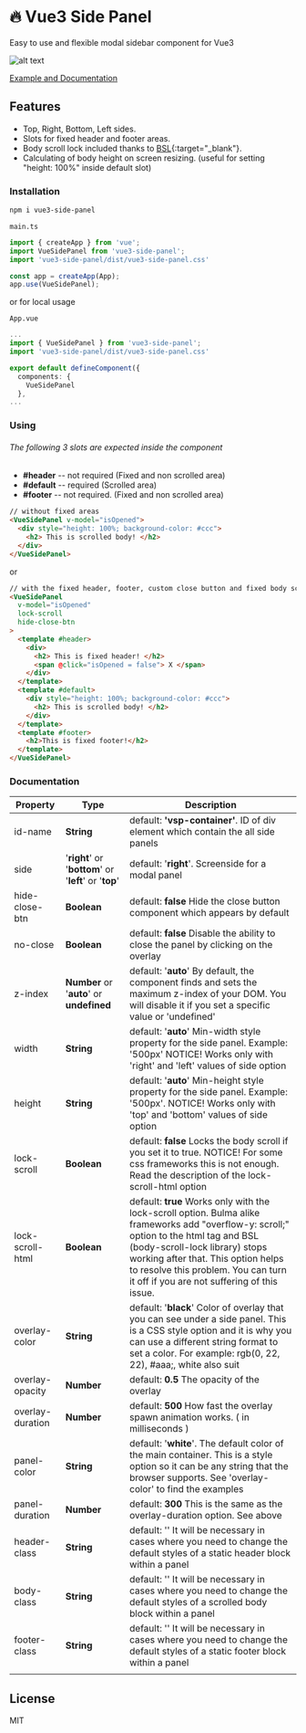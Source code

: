 # 🔥 Vue3 Side Panel

Easy to use and flexible modal sidebar component for Vue3

![alt text](https://media.giphy.com/media/WHSYR86n0Tm2FGxRvr/giphy.gif)

[Example and Documentation](https://vue3-side-panel.netlify.app/)

## Features
- Top, Right, Bottom, Left sides.
- Slots for fixed header and footer areas.
- Body scroll lock included thanks to [BSL]{:target="_blank"}.
- Calculating of body height on screen resizing.
  (useful for setting "height: 100%" inside default slot)

### Installation


```sh
npm i vue3-side-panel
```
`main.ts`
```ts
import { createApp } from 'vue';
import VueSidePanel from 'vue3-side-panel';
import 'vue3-side-panel/dist/vue3-side-panel.css'

const app = createApp(App);
app.use(VueSidePanel);
```
or for local usage

`App.vue`
```ts
...
import { VueSidePanel } from 'vue3-side-panel';
import 'vue3-side-panel/dist/vue3-side-panel.css'

export default defineComponent({
  components: {
    VueSidePanel
  },
...
```


### Using

###### The following 3 slots are expected inside the component
- **#header** -- not required (Fixed and non scrolled area)
- **#default** -- required (Scrolled area)
- **#footer** -- not required. (Fixed and non scrolled area)

```html
// without fixed areas
<VueSidePanel v-model="isOpened">
  <div style="height: 100%; background-color: #ccc">
    <h2> This is scrolled body! </h2>
  </div>    
</VueSidePanel>
```
or
```html
// with the fixed header, footer, custom close button and fixed body scroll
<VueSidePanel
  v-model="isOpened"
  lock-scroll
  hide-close-btn
>
  <template #header>
    <div>
      <h2> This is fixed header! </h2>
      <span @click="isOpened = false"> X </span>
    </div>
  </template>
  <template #default>
    <div style="height: 100%; background-color: #ccc">
      <h2> This is scrolled body! </h2>
    </div> 
  </template>
  <template #footer>
    <h2>This is fixed footer!</h2>
  </template>
</VueSidePanel>

```

### Documentation




| **Property**     | **Type**                               | **Description**                                                                                                                                                                                                                                                                                    |
|------------------|----------------------------------------|----------------------------------------------------------------------------------------------------------------------------------------------------------------------------------------------------------------------------------------------------------------------------------------------------|
| id-name          | **String**                                 | default: **'vsp-container'**. ID of div element which contain the all side panels                                                                                                                                                                                                                      |
| side             | '**right**' or '**bottom**' or '**left**' or '**top**' | default: '**right**'. Screenside for a modal panel                                                                                                                                                                                                                                                     |
| hide-close-btn   | **Boolean**                                | default: **false** Hide the close button component which appears by default                                                                                                                                                                                                                           |
| no-close         | **Boolean**                                | default: **false** Disable the ability to close the panel by clicking on the overlay                                                                                                                                                                                                                  |
| z-index          | **Number** or '**auto**' or **undefined**         | default: '**auto**' By default, the component finds and sets the maximum z-index of your DOM. You will disable it if you set a specific value or 'undefined'                                                                                                                                          |
| width            | **String**                                 | default: '**auto**' Min-width style property for the side panel. Example: '500px' NOTICE! Works only with 'right' and 'left' values of side option                                                                                                                                                    |
| height           | **String**                                 | default: '**auto**' Min-height style property for the side panel. Example: '500px'. NOTICE! Works only with 'top' and 'bottom' values of side option                                                                                                                                                  |
| lock-scroll      | **Boolean**                                | default: **false** Locks the body scroll if you set it to true. NOTICE! For some css frameworks this is not enough. Read the description of the lock-scroll-html option                                                                                                                               |
| lock-scroll-html | **Boolean**                                | default: **true** Works only with the lock-scroll option. Bulma alike frameworks add "overflow-y: scroll;" option to the html tag and BSL (body-scroll-lock library) stops working after that. This option helps to resolve this problem. You can turn it off if you are not suffering of this issue. |
| overlay-color    | **String**                                 | default: '**black**' Color of overlay that you can see under a side panel. This is a CSS style option and it is why you can use a different string format to set a color. For example: rgb(0, 22, 22), #aaa;, white also suit                                                                             |
| overlay-opacity  | **Number**                                 | default: **0.5** The opacity of the overlay                                                                                                                                                                                                                                                           |
| overlay-duration | **Number**                                 | default: **500** How fast the overlay spawn animation works. ( in milliseconds )                                                                                                                                                                                                                      |
| panel-color      | **String**                                 | default: '**white**'. The default color of the main container. This is a style option so it can be any string that the browser supports. See 'overlay-color' to find the examples                                                                                                                      |
| panel-duration   | **Number**                                 | default: **300** This is the same as the overlay-duration option. See above                                                                                                                                                                                                                           |
| header-class     | **String**                                 | default: '' It will be necessary in cases where you need to change the default styles of a static header block within a panel                                                                                                                                                                      |
| body-class       | **String**                                 | default: '' It will be necessary in cases where you need to change the default styles of a scrolled body block within a panel                                                                                                                                                                      |
| footer-class     | **String**                                 | default: '' It will be necessary in cases where you need to change the default styles of a static footer block within a panel                                                                                                                                                                      |
|                  |                                        |                                                                                                                                                                                                                                                                                                    |


## License

MIT

[BSL]: <https://github.com/willmcpo/body-scroll-lock>
